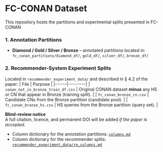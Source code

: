 # FC-CONAN Dataset

This repository hosts the partitions and experimental splits presented in FC-CONAN

### 1. Annotation Partitions
* **Diamond / Gold / Silver / Bronze** – annotated partitions located in:
  `fc_conan_partitions/diamond_df/`, `gold_df/`, `silver_df/`, `bronze_df/`

### 2. Recommender-System Experiment Splits
Located in `recommender_experiment_data/` and described in § 4.2 of the paper:
| File | Purpose |
|------|---------|
| `conan_not_in_bronze_train_df.csv` | Original CONAN dataset **minus** any HS or CN that appear in Bronze (training split). |
| `fc_conan_bronze_cn.csv`           | Candidate CNs from the Bronze partition (candidate pool). |
| `fc_conan_bronze_hs.csv`           | HS queries from the Bronze partition (query set). |

**Blind-review notice**  
A full citation, licence, and permanent DOI will be added
_if the paper is accepted_.

* Column dictionary for the annotation partitions: [`columns.md`](./fc_conan_partitions/README.md)  
* Column dictionary for the recommender splits: [`recommender_experiment_data/re_columns.md`](./recommender_experiment_data/README.md)
